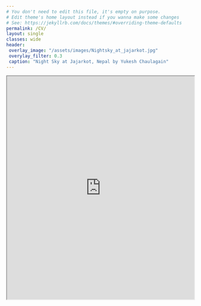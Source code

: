 ```yaml
---
# You don't need to edit this file, it's empty on purpose.
# Edit theme's home layout instead if you wanna make some changes
# See: https://jekyllrb.com/docs/themes/#overriding-theme-defaults
permalink: /CV/
layout: single
classes: wide
header: 
 overlay_image: "/assets/images/Nightsky_at_jajarkot.jpg"
 overylay_filter: 0.3
 caption: "Night Sky at Jajarkot, Nepal by Yukesh Chaulagain"
---
```



<iframe src="https://drive.google.com/file/d/11gtsEIeiPMI3dnTchY_SKXMKM1rkKzK7/preview" width="100%" height="600px" allow="autoplay"></iframe>
